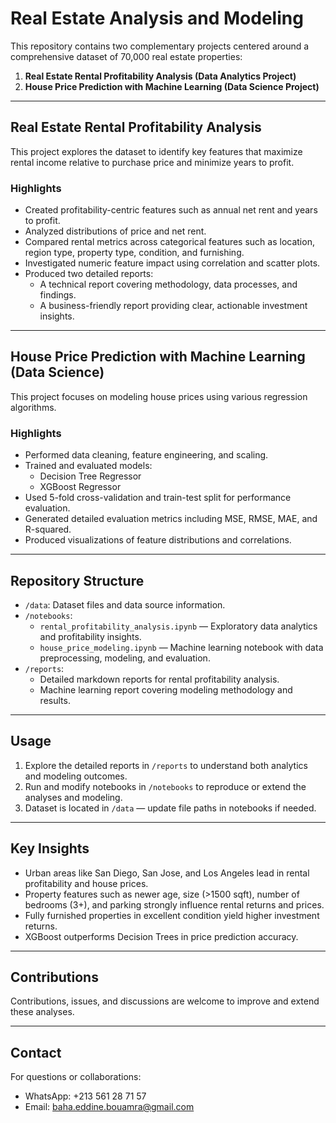 # Real Estate Analysis and Modeling

This repository contains two complementary projects centered around a comprehensive dataset of 70,000 real estate properties:

1. **Real Estate Rental Profitability Analysis (Data Analytics Project)**
2. **House Price Prediction with Machine Learning (Data Science Project)**

---

## Real Estate Rental Profitability Analysis

This project explores the dataset to identify key features that maximize rental income relative to purchase price and minimize years to profit.

### Highlights

- Created profitability-centric features such as annual net rent and years to profit.
- Analyzed distributions of price and net rent.
- Compared rental metrics across categorical features such as location, region type, property type, condition, and furnishing.
- Investigated numeric feature impact using correlation and scatter plots.
- Produced two detailed reports:
  - A technical report covering methodology, data processes, and findings.
  - A business-friendly report providing clear, actionable investment insights.

---

## House Price Prediction with Machine Learning (Data Science)

This project focuses on modeling house prices using various regression algorithms.

### Highlights

- Performed data cleaning, feature engineering, and scaling.
- Trained and evaluated models:
  - Decision Tree Regressor
  - XGBoost Regressor
- Used 5-fold cross-validation and train-test split for performance evaluation.
- Generated detailed evaluation metrics including MSE, RMSE, MAE, and R-squared.
- Produced visualizations of feature distributions and correlations.

---

## Repository Structure

- `/data`: Dataset files and data source information.
- `/notebooks`:
  - `rental_profitability_analysis.ipynb` — Exploratory data analytics and profitability insights.
  - `house_price_modeling.ipynb` — Machine learning notebook with data preprocessing, modeling, and evaluation.
- `/reports`:
  - Detailed markdown reports for rental profitability analysis.
  - Machine learning report covering modeling methodology and results.

---

## Usage

1. Explore the detailed reports in `/reports` to understand both analytics and modeling outcomes.
2. Run and modify notebooks in `/notebooks` to reproduce or extend the analyses and modeling.
3. Dataset is located in `/data` — update file paths in notebooks if needed.

---

## Key Insights

- Urban areas like San Diego, San Jose, and Los Angeles lead in rental profitability and house prices.
- Property features such as newer age, size (>1500 sqft), number of bedrooms (3+), and parking strongly influence rental returns and prices.
- Fully furnished properties in excellent condition yield higher investment returns.
- XGBoost outperforms Decision Trees in price prediction accuracy.

---

## Contributions

Contributions, issues, and discussions are welcome to improve and extend these analyses.

---

## Contact

For questions or collaborations:

- WhatsApp: +213 561 28 71 57  
- Email: baha.eddine.bouamra@gmail.com
